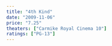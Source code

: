 ```yaml
---
title: "4th Kind"
date: "2009-11-06"
price: "7.25"
theaters: ["Carmike Royal Cinema 10"]
ratings: ["PG-13"]
---
```

